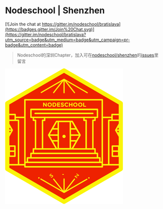 # Nodeschool | Shenzhen
[![Join the chat at https://gitter.im/nodeschool/bratislava](https://badges.gitter.im/Join%20Chat.svg)](https://gitter.im/nodeschool/bratislava?utm_source=badge&utm_medium=badge&utm_campaign=pr-badge&utm_content=badge)

>Nodeschool的深圳Chapter，加入可在[nodeschool/shenzhen](https://github.com/nodeschool/shenzhen)的[issues](https://github.com/nodeschool/shenzhen/issues)里留言

<img src="/source/img/logo.png">
